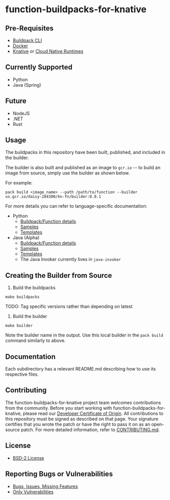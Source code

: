 
# function-buildpacks-for-knative

## Pre-Requisites
- [Buildpack CLI](https://buildpacks.io/docs/tools/pack/)
- [Docker](https://docs.docker.com/get-docker/)
- [Knative](https://knative.dev/docs/) or [Cloud Native Runtimes](https://docs.vmware.com/en/Cloud-Native-Runtimes-for-VMware-Tanzu/1.0/tanzu-cloud-native-runtimes-1-0/GUID-cnr-overview.html)

## Currently Supported
* Python
* Java (Spring)

## Future
* NodeJS
* .NET
* Rust

## Usage
The buildpacks in this repository have been built, published, and included in the builder. 

The builder is also built and published as an image to `gcr.io` -- to build an image from source, simply use the builder as shown below.

For example:
```
pack build <image_name> --path /path/to/function --builder us.gcr.io/daisy-284300/kn-fn/builder:0.0.1
```

For more details you can refer to language-specific documentation:
* Python
    * [Buildpack/Function details](./buildpacks/python/README.md)
    * [Samples](./samples/python)
    * [Templates](./templates/python)
* Java (Alpha)
    * [Buildpack/Function details](./buildpacks/java/README.md)
    * [Samples](./samples/java)
    * [Templates](./templates/java)
    * The Java Invoker currently lives in `java-invoker`
## Creating the Builder from Source

1. Build the buildpacks
```
make buildpacks
```
TODO: Tag specific versions rather than depending on latest

1. Build the builder
```
make builder
```
Note the builder name in the output. Use this local builder in the `pack build` command similarly to above.


## Documentation
Each subdirectory has a relevant README.md describing how to use its respective files.

## Contributing

The function-buildpacks-for-knative project team welcomes contributions from the community. Before you start working with function-buildpacks-for-knative, please
read our [Developer Certificate of Origin](https://cla.vmware.com/dco). All contributions to this repository must be
signed as described on that page. Your signature certifies that you wrote the patch or have the right to pass it on
as an open-source patch. For more detailed information, refer to [CONTRIBUTING.md](CONTRIBUTING.md).

## License
* [BSD-2 License](LICENSE)

## Reporting Bugs or Vulnerabilities
* [Bugs, Issues, Missing Features](https://github.com/vmware-tanzu/function-buildpacks-for-knative/issues/)
* [Only Vulnerabilities](https://github.com/vmware-tanzu/function-buildpacks-for-knative/blob/main/SECURITY.md)
